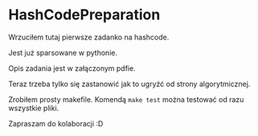 # HashCodePreparation

Wrzuciłem tutaj pierwsze zadanko na hashcode. 

Jest już sparsowane  w pythonie. 

Opis zadania jest w załączonym pdfie. 

Teraz trzeba tylko się zastanowić jak to ugryźć od strony algorytmicznej. 

Zrobiłem prosty makefile. Komendą `make test` można testować od razu wszystkie pliki.


Zapraszam do kolaboracji :D 
